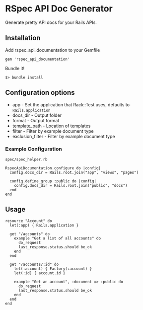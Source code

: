 # RSpec API Doc Generator

Generate pretty API docs for your Rails APIs.

## Installation

Add rspec_api_documentation to your Gemfile

    gem 'rspec_api_documentation'

Bundle it!

    $> bundle install


## Configuration options
- app - Set the application that Rack::Test uses, defaults to `Rails.application`
- docs_dir - Output folder
- format - Output format
- template_path - Location of templates
- filter - Filter by example document type
- exclusion_filter - Filter by example document type

### Example Configuration
`spec/spec_helper.rb`

    RspecApiDocumentation.configure do |config|
      config.docs_dir = Rails.root.join("app", "views", "pages")

      config.define_group :public do |config|
        config.docs_dir = Rails.root.join("public", "docs")
      end
    end

## Usage

    resource "Account" do
      let(:app) { Rails.application }

      get "/accounts" do
        example "Get a list of all accounts" do
          do_request
          last_response.status.should be_ok
        end
      end

      get "/accounts/:id" do
        let(:account) { Factory(:account) }
        let(:id) { account.id }

        example "Get an account", :document => :public do
          do_request
          last_response.status.should be_ok
        end
      end
    end

